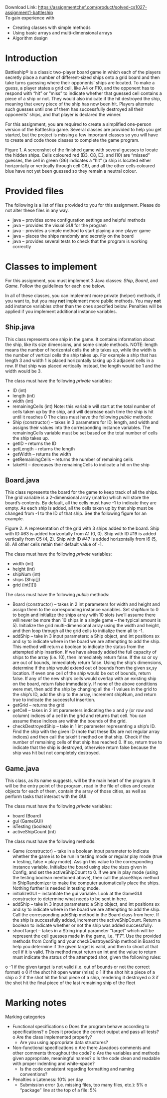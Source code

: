 Download Link: https://assignmentchef.com/product/solved-cs1027-assignment1-battleship
<br>
To gain experience with

<ul>

 <li>Creating classes with simple methods</li>

 <li>Using basic arrays and multi-dimensional arrays</li>

 <li>Algorithm design</li>

</ul>

<h1>Introduction</h1>

Battleship® is a classic two-player board game in which each of the players secretly place a number of  different-sized ships onto a grid board and then take turns guessing where their opponents’ ships are located. To make a guess, a player states a grid cell, like A4 or F10, and the opponent has to respond with “hit” or “miss” to indicate whether that guessed cell contains a piece of a ship or not. They would also indicate if the hit destroyed the ship, meaning that every piece of the ship has now been hit. Players alternate such guesses until one of them has successfully destroyed all their opponents’ ships, and that player is declared the winner.

For this assignment, you are required to create a simplified one-person version of the Battleship game. Several classes are provided to help you get started, but the project is missing a few important classes so you will have to create and code those classes to complete the game program.




Figure 1. A screenshot of the finished game with several guesses to locate the hidden ships. Cells coloured red (B3, C8, E3, and I10) are “missed” guesses, the cell in green (G6) indicates a “hit” (a ship is located either horizontally or vertically through cell G6), and all the other cells coloured blue have not yet been guessed so they remain a neutral colour.




<h1>Provided files</h1>




The following is a list of files provided to you for this assignment. Please do not alter these files in any way.

<ul>

 <li>java – provides some configuration settings and helpful methods</li>

 <li>java – provides the visual GUI for the program</li>

 <li>java – provides a simple method to start playing a one-player game</li>

 <li>java – places the ships randomly and secretly on the board</li>

 <li>java – provides several tests to check that the program is working correctly</li>

</ul>




<h1>Classes to implement</h1>




For this assignment, you must implement 3 Java classes: <em>Ship</em>, <em>Board</em>, and <em>Game</em>. Follow the guidelines for each one below.

In all of these classes, you can implement more private (helper) methods, if you want to, but you may<strong> not</strong> implement more public methods. You may<strong> not</strong> add instance variables other than the ones specified below. Penalties will be applied if you implement additional instance variables.




<h2>Ship.java</h2>




This class represents one ship in the game. It contains information about the ship, like its size dimensions, and some simple methods. NOTE: length means the number of horizontal cells the ship takes up, while the width is the number of vertical cells the ship takes up. For example a ship that has length 3 and width 1 is placed horizontally taking up 3 adjacent cells in a row. If that ship was placed vertically instead, the length would be 1 and the width would be 3.

The class must have the following <em>private</em> variables:

<ul>

 <li>ID (int)</li>

 <li>length (int)</li>

 <li>width (int)</li>

 <li>remainingCells (int) Note: this variable will start at the total number of cells taken up by the ship, and will decrease each time the ship is hit until it reaches 0 The class must have the following <em>public</em> methods:</li>

 <li>Ship (constructor) – takes in 3 parameters for ID, length, and width and assigns their values into the corresponding instance variables. The remainingCells variable must be set based on the total number of cells the ship takes up.</li>

 <li>getID – returns the ID</li>

 <li>getLength – returns the length</li>

 <li>getWidth – returns the width</li>

 <li>getRemainingCells – returns the number of remaining cells</li>

 <li>takeHit – decreases the remainingCells to indicate a hit on the ship</li>

</ul>




<h2>Board.java</h2>




This class represents the board for the game to keep track of all the ships. The grid variable is a 2-dimensional array (matrix) which will store the board’s contents. By default, all the cells must have -1 to indicate they are empty. As each ship is added, all the cells taken up by that ship must be changed from -1 to the ID of that ship. See the following figure for an example.




Figure 2. A representation of the grid with 3 ships added to the board. Ship with ID #63 is added horizontally from A1 (0, 0). Ship with ID #19 is added vertically from C5 (4, 2). Ship with ID #47 is added horizontally from I6 (5, 8). All other cells retain their default value of -1.

The class must have the following <em>private</em> variables:

<ul>

 <li>width (int)</li>

 <li>height (int)</li>

 <li>shipNum (int)</li>

 <li>ships (Ship[])</li>

 <li>grid (int[][])</li>

</ul>

The class must have the following <em>public</em> methods:

<ul>

 <li>Board (constructor) – takes in 2 int parameters for width and height and assign them to the corresponding instance variables. Set shipNum to 0 to begin and initialize the ships array with 10 slots (we’ll assume there will never be more than 10 ships in a single game – the typical amount is 5). Initialize the grid multi-dimensional array using the width and height, and then loop through all the grid cells to initialize them all to -1.</li>

 <li>addShip – take in 3 input parameters: a Ship object, and int positions sx and sy to indicate where in the board we are attempting to add the ship. This method will return a boolean to indicate the status from the attempted ship insertion. If we have already added the full capacity of ships to the array (i.e. 10), then immediately return false. If the sx or sy are out of bounds, immediately return false. Using the ship’s dimensions, determine if the ship would extend out of bounds from the given sx,sy location. If even one cell of the ship would be out of bounds, return false. If any of the new ship’s cells would overlap with an existing ship on the board, return false immediately. If none of the above conditions were met, then add the ship by changing all the -1 values in the grid to the ship’s ID, add the ship to the array, increment shipNum, and return true to indicate the successful insertion.</li>

 <li>getGrid – returns the grid</li>

 <li>getCell – takes in 2 int parameters indicating the x and y (or row and column) indices of a cell in the grid and returns that cell. You can assume these indices are within the bounds of the grid.</li>

 <li>checkDestroyedShip – take in 1 int parameter representing a ship’s ID. Find the ship with the given ID (note that these IDs are not regular array indices) and then call the takeHit method on that ship. Check if the number of remaining cells of that ship has reached 0. If so, return true to indicate that the ship is destroyed, otherwise return false because the ship was hit but not completely destroyed.</li>

</ul>




<h2>Game.java</h2>




This class, as its name suggests, will be the main heart of the program. It will be the entry point of the program, read in the file of cities and create objects for each of them, contain the array of those cities, as well as perform tasks that interact with the GUI.

The class must have the following <em>private</em> variables:

<ul>

 <li>board (Board)</li>

 <li>gui (GameGUI)</li>

 <li>isTesting (boolean)</li>

 <li>activeShipCount (int)</li>

</ul>

The class must have the following methods:

<ul>

 <li>Game (constructor) – take in a boolean input parameter to indicate whether the game is to be run in testing mode or regular play mode (true = testing, false = play mode). Assign this value to the corresponding instance variable. Initialize the board using size the sizes given in Config, and set the activeShipCount to 0. If we are in play mode (using the testing boolean mentioned above), then call the placeShips method in ShipRandomizer to make the computer automatically place the ships. Nothing further is needed in testing mode.</li>

 <li>initializeGUI – instantiate the gui variable. Look at the GameGUI constructor to determine what needs to be sent in here.</li>

 <li>addShip – take in 3 input parameters: a Ship object, and int positions sx and sy to indicate where in the board we are attempting to add the ship. Call the corresponding addShip method in the Board class from here. If the ship is successfully added, increment the activeShipCount. Return a boolean to indicate whether or not the ship was added successfully.</li>

 <li>shootTarget – takes in a String input parameter “target” which will be represent the cell guesses made in the game, i.e. “F7”. Use the provided methods from Config and your checkDestroyedShip method in Board to help you determine if the given target is valid, and then to shoot at that cell if it is valid. This method must return an int and the value to return must indicate the status of the attempted shot, given the following rules:</li>

</ul>

o -1 if the given target is not valid (i.e. out of bounds or not the correct format) o 0 if the shot hit open water (miss) o 1 if the shot hit a piece of a ship o 2 if the shot hit the final piece of a ship, rendering it destroyed o 3 if the shot hit the final piece of the last remaining ship of the fleet




<h1>Marking notes</h1>




Marking categories

<ul>

 <li>Functional specifications o Does the program behave according to specifications? o Does it produce the correct output and pass all tests? o Are the class implemented properly?

  <ul>

   <li>Are you using appropriate data structures?</li>

  </ul></li>

 <li>Non-functional specifications o Are there Javadocs comments and other comments throughout the code? o Are the variables and methods given appropriate, meaningful names? o Is the code clean and readable with proper indenting and white-space?

  <ul>

   <li>Is the code consistent regarding formatting and naming conventions?</li>

  </ul></li>

 <li>Penalties o Lateness: 10% per day

  <ul>

   <li>Submission error (i.e. missing files, too many files, etc.): 5% o “package” line at the top of a file: 5%</li>

  </ul></li>

</ul>